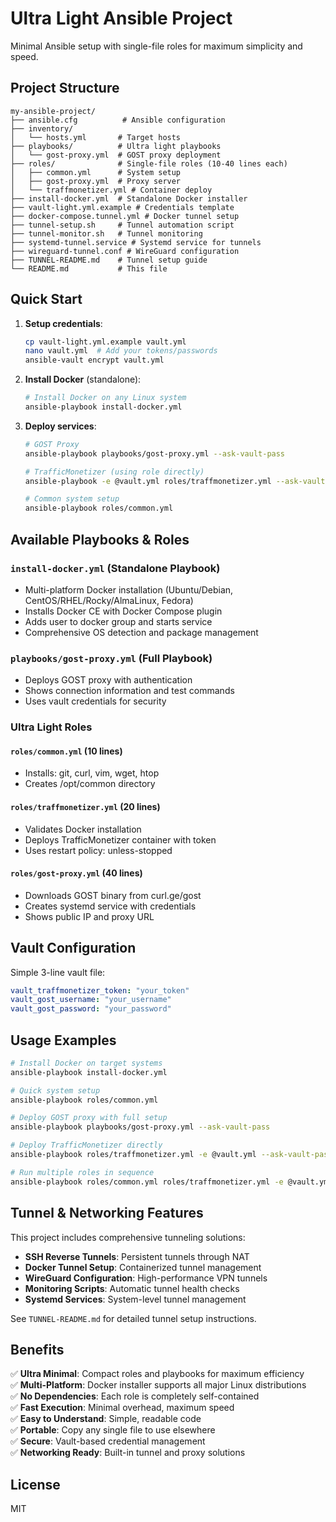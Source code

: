 # Ultra Light Ansible Project

Minimal Ansible setup with single-file roles for maximum simplicity and speed.

## Project Structure

```
my-ansible-project/
├── ansible.cfg          # Ansible configuration
├── inventory/
│   └── hosts.yml       # Target hosts
├── playbooks/          # Ultra light playbooks
│   └── gost-proxy.yml  # GOST proxy deployment
├── roles/              # Single-file roles (10-40 lines each)
│   ├── common.yml      # System setup
│   ├── gost-proxy.yml  # Proxy server
│   └── traffmonetizer.yml # Container deploy
├── install-docker.yml  # Standalone Docker installer
├── vault-light.yml.example # Credentials template
├── docker-compose.tunnel.yml # Docker tunnel setup
├── tunnel-setup.sh     # Tunnel automation script
├── tunnel-monitor.sh   # Tunnel monitoring
├── systemd-tunnel.service # Systemd service for tunnels
├── wireguard-tunnel.conf # WireGuard configuration
├── TUNNEL-README.md    # Tunnel setup guide
└── README.md           # This file
```

## Quick Start

1. **Setup credentials**:
   ```bash
   cp vault-light.yml.example vault.yml
   nano vault.yml  # Add your tokens/passwords
   ansible-vault encrypt vault.yml
   ```

2. **Install Docker** (standalone):
   ```bash
   # Install Docker on any Linux system
   ansible-playbook install-docker.yml
   ```

3. **Deploy services**:
   ```bash
   # GOST Proxy
   ansible-playbook playbooks/gost-proxy.yml --ask-vault-pass
   
   # TrafficMonetizer (using role directly)
   ansible-playbook -e @vault.yml roles/traffmonetizer.yml --ask-vault-pass
   
   # Common system setup
   ansible-playbook roles/common.yml
   ```

## Available Playbooks & Roles

### `install-docker.yml` (Standalone Playbook)
- Multi-platform Docker installation (Ubuntu/Debian, CentOS/RHEL/Rocky/AlmaLinux, Fedora)
- Installs Docker CE with Docker Compose plugin
- Adds user to docker group and starts service
- Comprehensive OS detection and package management

### `playbooks/gost-proxy.yml` (Full Playbook)
- Deploys GOST proxy with authentication
- Shows connection information and test commands
- Uses vault credentials for security

### Ultra Light Roles

#### `roles/common.yml` (10 lines)
- Installs: git, curl, vim, wget, htop
- Creates /opt/common directory

#### `roles/traffmonetizer.yml` (20 lines)
- Validates Docker installation
- Deploys TrafficMonetizer container with token
- Uses restart policy: unless-stopped

#### `roles/gost-proxy.yml` (40 lines)
- Downloads GOST binary from curl.ge/gost
- Creates systemd service with credentials
- Shows public IP and proxy URL

## Vault Configuration

Simple 3-line vault file:
```yaml
vault_traffmonetizer_token: "your_token"
vault_gost_username: "your_username"  
vault_gost_password: "your_password"
```

## Usage Examples

```bash
# Install Docker on target systems
ansible-playbook install-docker.yml

# Quick system setup
ansible-playbook roles/common.yml

# Deploy GOST proxy with full setup
ansible-playbook playbooks/gost-proxy.yml --ask-vault-pass

# Deploy TrafficMonetizer directly
ansible-playbook roles/traffmonetizer.yml -e @vault.yml --ask-vault-pass

# Run multiple roles in sequence
ansible-playbook roles/common.yml roles/traffmonetizer.yml -e @vault.yml --ask-vault-pass
```

## Tunnel & Networking Features

This project includes comprehensive tunneling solutions:

- **SSH Reverse Tunnels**: Persistent tunnels through NAT
- **Docker Tunnel Setup**: Containerized tunnel management
- **WireGuard Configuration**: High-performance VPN tunnels
- **Monitoring Scripts**: Automatic tunnel health checks
- **Systemd Services**: System-level tunnel management

See `TUNNEL-README.md` for detailed tunnel setup instructions.

## Benefits

✅ **Ultra Minimal**: Compact roles and playbooks for maximum efficiency  
✅ **Multi-Platform**: Docker installer supports all major Linux distributions  
✅ **No Dependencies**: Each role is completely self-contained  
✅ **Fast Execution**: Minimal overhead, maximum speed  
✅ **Easy to Understand**: Simple, readable code  
✅ **Portable**: Copy any single file to use elsewhere  
✅ **Secure**: Vault-based credential management  
✅ **Networking Ready**: Built-in tunnel and proxy solutions

## License

MIT
